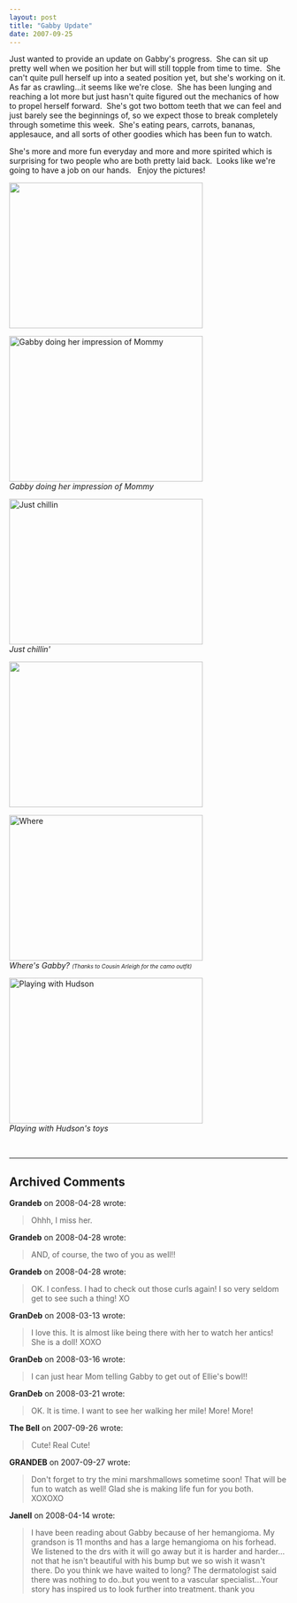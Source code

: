 ```yaml
---
layout: post
title: "Gabby Update"
date: 2007-09-25
---
```


<p>Just wanted to provide an update on Gabby's progress.  She can sit up pretty well when we position her but will still topple from time to time.  She can't quite pull herself up into a seated position yet, but she's working on it.  As far as crawling...it seems like we're close.  She has been lunging and reaching a lot more but just hasn't quite figured out the mechanics of how to propel herself forward.  She's got two bottom teeth that we can feel and just barely see the beginnings of, so we expect those to break completely through sometime this week.  She's eating pears, carrots, bananas, applesauce, and all sorts of other goodies which has been fun to watch.</p>
<p>She's more and more fun everyday and more and more spirited which is surprising for two people who are both pretty laid back.  Looks like we're going to have a job on our hands.   Enjoy the pictures!</p>
<p><img height="263" alt="" src="/thepaladinos/assets/images/P1010182 (Custom).JPG " width="350"/></p>
<p><img height="263" alt="Gabby doing her impression of Mommy" src="/thepaladinos/assets/images/P1010166 (Custom).JPG " width="350"/><br/>
<em>Gabby doing her impression of Mommy</em></p>
<p><img height="263" alt="Just chillin" src="/thepaladinos/assets/images/P1010123 (Custom).JPG " width="350"/><br/>
<em>Just chillin'</em></p>
<p><img height="263" alt="" src="/thepaladinos/assets/images/P1010094 (Custom).JPG " width="350"/></p>
<p><img height="263" alt="Where" src="/thepaladinos/assets/images/P1010213 (Custom).JPG " width="350"/><br/>
<em>Where's Gabby? <font size="1">(Thanks to Cousin Arleigh for the camo outfit)</font></em></p>
<p><img height="263" alt="Playing with Hudson" src="/thepaladinos/assets/images/P1010155 (Custom).JPG " width="350" s=""/><br/>
<em>Playing with Hudson's toys</em></p>
<p> </p>


---

## Archived Comments

**Grandeb** on 2008-04-28 wrote:

> Ohhh, I miss her.

**Grandeb** on 2008-04-28 wrote:

> AND, of course, the two of you as well!!

**Grandeb** on 2008-04-28 wrote:

> OK.  I confess.  I had to check out those curls again!  I so very seldom get to see such a thing!  XO

**GranDeb** on 2008-03-13 wrote:

> I love this.  It is almost like being there with her to watch her antics!  She is a doll! XOXO

**GranDeb** on 2008-03-16 wrote:

> I can just hear Mom telling Gabby to get out of Ellie's bowl!!

**GranDeb** on 2008-03-21 wrote:

> OK.  It is time.  I want to see her walking her mile!  More!  More!

**The Bell** on 2007-09-26 wrote:

> Cute! Real Cute!

**GRANDEB** on 2007-09-27 wrote:

> Don't forget to try the mini marshmallows sometime soon!  That will be fun to watch as well!  Glad she is making life fun for you both.  XOXOXO

**Janell** on 2008-04-14 wrote:

> I have been reading about Gabby because of her hemangioma. My grandson is 11 months and has a large hemangioma on his forhead.  We listened to the drs with it will go away but it is harder and harder... not that he isn't beautiful with his bump but we so wish it wasn't there.  Do you think we have waited to long? The dermatologist said there was nothing to do..but you went to a vascular specialist...Your story has inspired us to look further into treatment.  thank you
